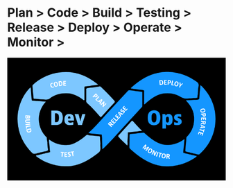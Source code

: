 # Plan > Code > Build > Testing > Release > Deploy > Operate > Monitor >

![Alt text](./images/Day1_DevOpsCycle.png)